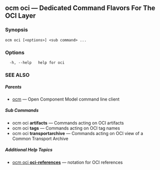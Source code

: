 ## ocm oci &mdash; Dedicated Command Flavors For The OCI Layer

### Synopsis

```
ocm oci [<options>] <sub command> ...
```

### Options

```
  -h, --help   help for oci
```

### SEE ALSO

##### Parents

* [ocm](ocm.md)	 &mdash; Open Component Model command line client


##### Sub Commands

* ocm oci <b>artifacts</b>	 &mdash; Commands acting on OCI artifacts
* ocm oci <b>tags</b>	 &mdash; Commands acting on OCI tag names
* ocm oci <b>transportarchive</b>	 &mdash; Commands acting on OCI view of a Common Transport Archive



##### Additional Help Topics

* [ocm oci <b>oci-references</b>](ocm_oci_oci-references.md)	 &mdash; notation for OCI references
